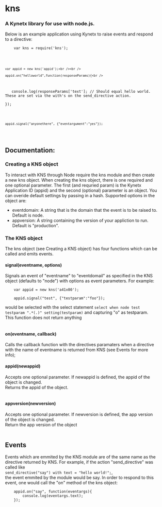 <h1>kns</h1>
<h3>A Kynetx library for use with node.js.</h3>

<p>
  Below is an example application using Kynetx to raise events and respond to a directive:<br />

  <code>
    var kns = require('kns');<br /><br />

    var appid = new kns('appid');<br /><br />

    appid.on("helloworld",function(responseParams){<br />
&nbsp;&nbsp;      console.log(responseParams['text']; // Should equal hello world. These are set via the with's on the send_directive action.<br />
    });<br /><br />

    appid.signal("anyonethere", {"eventargument":"yes"});
  </code>
</p>

<p>
  <h2>Documentation:</h2>
</p>

<h3>Creating a KNS object</h3>
<p>
  To interact with KNS through Node require the kns module and then create a new kns object. When creating the kns object, there is one required and one optional parameter. The first (and requried param) is the Kynetx Application ID (appid) and the second (optional) parameter is an object. You can overide default settings by passing in a hash. Supported options in the object are:
    <ul>
      <li>eventdomain: A string that is the domain that the event is to be raised to. Default is node.</li>
      <li>appversion: A string containing the version of your appliction to run. Default is "production".
    </ul>
</p>

<h3>The KNS object</h3>
<p>
  The kns object (see Creating a KNS object) has four functions which can be called and emits events.<br />
  <h4>signal(eventname, options)</h4>
  Signals an event of "eventname" to "eventdomail" as specified in the KNS object (defaults to "node") with options as event parameters. For example:<br />
  <code>
    var appid = new kns('a41x00');<br />
    appid.signal("test", {"testparam":"foo"});
  </code><br />
  would be selected with the select statement <code>select when node test testparam ".*(.)" setting(testparam)</code> and capturing "o" as testparam.<br />
  This function does not return anything<br /><br />

  <h4>on(eventname, callback)</h4>
    Calls the callback function with the directives paramaters when a directive with the name of eventname is returned from KNS (see Events for more info);
  
  <h4>appid(newappid)</h4>
    Accepts one optional parameter. If newappid is defined, the appid of the object is changed.<br />
    Returns the appid of the object.<br /><br />

  <h4>appversion(newversion)</h4>
    Accepts one optional parameter. If newversion is defined, the app version of the object is changed.<br />
    Return the app version of the object<br /><br />
</p>

<p>
  <h2>Events</h2>
   Events which are emmited by the KNS module are of the same name as the directive returned by KNS. For example, if the action "send_directive" was called like<br /><code>send_directive("say") with text = "hello world!";</code>,<br />the event emmited by the module would be say. In order to respond to this event, one would call the "on" method of the kns object: <br />
  <code>
    appid.on("say", function(eventargs){
      &nbsp;&nbsp;console.log(eventargs.text);
    });
  </code>
</p>
